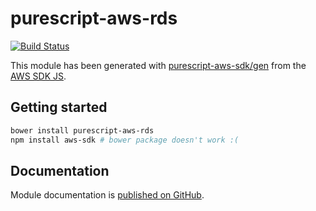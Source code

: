 # purescript-aws-rds

[![Build Status](https://app.wercker.com/status/5909b9e96d1080804b17a28f72f87b6b/s/master)](https://app.wercker.com/project/byKey/5909b9e96d1080804b17a28f72f87b6b)

This module has been generated with [purescript-aws-sdk/gen](https://github.com/purescript-aws-sdk/gen) from the [AWS SDK JS](https://github.com/aws/aws-sdk-js).

## Getting started

```sh
bower install purescript-aws-rds
npm install aws-sdk # bower package doesn't work :(
```

## Documentation

Module documentation is [published on GitHub](https://github.com/purescript-aws-sdk/purescript-aws-rds/tree/master/docs).

